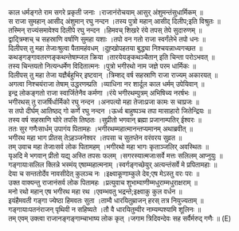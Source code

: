 

  
काल धर्मङ्गते राम सगरे प्रकृती जनाः ।राजानंरोचयाम् आसुर् अंशुमन्तंसुधार्मिकम्  ॥   
स राजा सुमहान् आसीद् अंशुमान् रघु नन्दन ।तस्य पुत्रो महान् आसीद् दिलीप;इति विश्रुतः  ॥   
तस्मिन् राज्यंसमावेश्य दिलीपे रघु नन्दन ।हिमवच् शिखरे रंये तपस् तेपे सुदारुणम्  ॥   
द्वाद्त्रिम्शच् च सहस्राणि वर्षाणि सुमहा यशाः ।तपो वन गतो राजा स्वर्गंलेभे तपो धनः  ॥   
दिलीपस् तु महा तेजाःश्रुत्वा पैतामहंवधम् ।दुह्खोपहतया बुद्ध्या निश्चयन्नाध्यगच्छत  ॥   
कथङ्गङ्गावतरणङ्कथन्तेषाम्जल क्रिया ।तारयेयङ्कथञ्चैतान् इति चिन्ता परोऽभवत्  ॥   
तस्य चिन्तयतो नित्यन्धर्मेण विदितात्मनः ।पुत्रो भगीरथो नाम जज्ञे परम धार्मिकः  ॥   
दिलीपस् तु महा तेजा यज्ञैर्बहुभिर् इष्टवान् ।त्रिम्शद् वर्ष सहस्राणि राजा राज्यम् अकारयत्  ॥   
अगत्वा निश्चयंराजा तेषाम् उद्धरणम्प्रति ।व्याधिना नर शार्दूल काल धर्मम् उपेयिवान्  ॥   
इन्द्र लोकङ्गतो राजा स्वार्जितेनैव कर्मणा ।रंये भगीरथम्पुत्रम् अभिषिच्य नरर्षभः  ॥   
भगीरथस् तु राजर्षिर्धार्मिको रघु नन्दन ।अनपत्यो महा तेजाःप्रजा कामः स चाप्रजः  ॥   
स तपो दीर्घम् आतिष्ठद् गो कर्णे रघु नन्दन ।ऊर्ध्व बाहुष्पञ्च तपा मासाहारो जितेन्द्रियः  ॥   
तस्य वर्ष सहस्राणि घोरे तपसि तिष्ठतः ।सुप्रीतो भगवान् ब्रह्मा प्रजानाम्पतिर् ईश्वरः  ॥   
ततः सुर गणैःसार्धम् उपागंय पितामहः ।भगीरथम्महात्मानन्तप्यमानम् अथाब्रवीत्  ॥   
भगीरथ महा भाग प्रीतस् तेऽहञ्जनेश्वर ।तपसा च सुतप्तेन वरंवरय सुव्रत  ॥   
तम् उवाच महा तेजाःसर्व लोक पितामहम् ।भगीरथो महा भागः कृताञ्जलिर् अवस्थितः  ॥   
यृअदि मे भगवान् प्रीतो यद्य् अस्ति तपसः फलम् ।सगरस्यात्मजाःसर्वे मत्तः सलिलम् आप्नुयुः  ॥   
गङ्गायाःसलिल क्लिन्ने भस्मंय् एषाम्महात्मनाम् ।स्वर्गङ्गच्छेयुर् अत्यन्तंसर्वे मे प्रपितामहाः  ॥   
देया च सन्ततोर्देव नावसीदेत् कुलञ्च नः ।इक्ष्वाकूणाम्कुले देव;एष मेऽस्तु वरः परः  ॥   
उक्त वाक्यन्तु राजानंसर्व लोक पितामहः ।प्रत्युवाच शुभाम्वाणीम्मधुराम्मधुराक्षराम्  ॥   
मनो रथो महान् एष भगीरथ महा रथ ।एवम्भवतु भद्रन्ते;इक्ष्वाकु कुल वर्धन  ॥   
इयंहैमवती गङ्गा ज्येष्ठा हिमवतः सुता ।ताम्वै धारयितुम्राजन् हरस् तत्र नियुज्यताम्  ॥   
गङ्गायाःपतनंराजन् पृथिवी न सहिष्यते ।तौ वै धारयितुम्वीर नाम्यम्पश्यामि शूलिनः  ॥   
तम् एवम् उक्त्वा राजानङ्गङ्गाम्चाभाष्य लोक कृत् ।जगाम त्रिदिवन्देवः सह सर्वैर्मरुद् गणैः  ॥ (E)  

